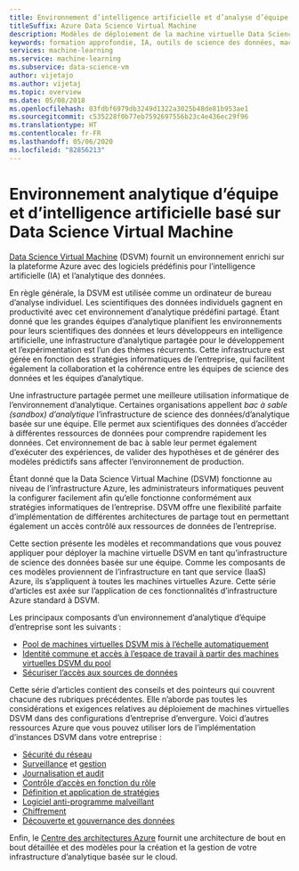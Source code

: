 ```yaml
---
title: Environnement d’intelligence artificielle et d’analyse d’équipe
titleSuffix: Azure Data Science Virtual Machine
description: Modèles de déploiement de la machine virtuelle Data Science dans un environnement en équipes d’entreprise.
keywords: formation approfondie, IA, outils de science des données, machine virtuelle de science des données, analyse géospatiale, processus de science des données en équipe
services: machine-learning
ms.service: machine-learning
ms.subservice: data-science-vm
author: vijetajo
ms.author: vijetaj
ms.topic: overview
ms.date: 05/08/2018
ms.openlocfilehash: 03fdbf6979db3249d1322a3025b48de81b953ae1
ms.sourcegitcommit: c535228f0b77eb7592697556b23c4e436ec29f96
ms.translationtype: HT
ms.contentlocale: fr-FR
ms.lasthandoff: 05/06/2020
ms.locfileid: "82856213"
---
```

# <a name="data-science-virtual-machine-based-team-analytics-and-ai-environment"></a>Environnement analytique d’équipe et d’intelligence artificielle basé sur Data Science Virtual Machine 
[Data Science Virtual Machine](overview.md) (DSVM) fournit un environnement enrichi sur la plateforme Azure avec des logiciels prédéfinis pour l’intelligence artificielle (IA) et l’analytique des données.

En règle générale, la DSVM est utilisée comme un ordinateur de bureau d’analyse individuel. Les scientifiques des données individuels gagnent en productivité avec cet environnement d’analytique prédéfini partagé. Étant donné que les grandes équipes d’analytique planifient les environnements pour leurs scientifiques des données et leurs développeurs en intelligence artificielle, une infrastructure d’analytique partagée pour le développement et l’expérimentation est l’un des thèmes récurrents. Cette infrastructure est gérée en fonction des stratégies informatiques de l’entreprise, qui facilitent également la collaboration et la cohérence entre les équipes de science des données et les équipes d’analytique.

Une infrastructure partagée permet une meilleure utilisation informatique de l’environnement d’analytique. Certaines organisations appellent *bac à sable (sandbox) d’analytique* l’infrastructure de science des données/d’analytique basée sur une équipe. Elle permet aux scientifiques des données d’accéder à différentes ressources de données pour comprendre rapidement les données. Cet environnement de bac à sable leur permet également d’exécuter des expériences, de valider des hypothèses et de générer des modèles prédictifs sans affecter l’environnement de production.

Étant donné que la Data Science Virtual Machine (DSVM) fonctionne au niveau de l’infrastructure Azure, les administrateurs informatiques peuvent la configurer facilement afin qu’elle fonctionne conformément aux stratégies informatiques de l’entreprise. DSVM offre une flexibilité parfaite d’implémentation de différentes architectures de partage tout en permettant également un accès contrôlé aux ressources de données de l’entreprise.

Cette section présente les modèles et recommandations que vous pouvez appliquer pour déployer la machine virtuelle DSVM en tant qu’infrastructure de science des données basée sur une équipe. Comme les composants de ces modèles proviennent de l’infrastructure en tant que service (IaaS) Azure, ils s’appliquent à toutes les machines virtuelles Azure. Cette série d’articles est axée sur l’application de ces fonctionnalités d’infrastructure Azure standard à DSVM.

Les principaux composants d’un environnement d’analytique d’équipe d’entreprise sont les suivants :

* [Pool de machines virtuelles DSVM mis à l’échelle automatiquement](dsvm-pools.md)
* [Identité commune et accès à l’espace de travail à partir des machines virtuelles DSVM du pool](dsvm-common-identity.md)
* [Sécuriser l’accès aux sources de données](dsvm-secure-access-keys.md)


Cette série d’articles contient des conseils et des pointeurs qui couvrent chacune des rubriques précédentes. Elle n’aborde pas toutes les considérations et exigences relatives au déploiement de machines virtuelles DSVM dans des configurations d’entreprise d’envergure. Voici d’autres ressources Azure que vous pouvez utiliser lors de l’implémentation d’instances DSVM dans votre entreprise :

* [Sécurité du réseau](https://docs.microsoft.com/azure/security/fundamentals/network-security)
* [Surveillance](https://docs.microsoft.com/azure/virtual-machines/windows/monitor) et [gestion](https://docs.microsoft.com/azure/virtual-machines/windows/maintenance-and-updates)
* [Journalisation et audit](https://docs.microsoft.com/azure/security/fundamentals/log-audit)
* [Contrôle d’accès en fonction du rôle](https://docs.microsoft.com/azure/role-based-access-control/overview)
* [Définition et application de stratégies](../../governance/policy/overview.md)
* [Logiciel anti-programme malveillant](https://docs.microsoft.com/azure/security/fundamentals/antimalware)
* [Chiffrement](https://docs.microsoft.com/azure/virtual-machines/windows/disk-encryption-overview)
* [Découverte et gouvernance des données](https://docs.microsoft.com/azure/data-catalog/)

Enfin, le [Centre des architectures Azure](https://docs.microsoft.com/azure/architecture/) fournit une architecture de bout en bout détaillée et des modèles pour la création et la gestion de votre infrastructure d’analytique basée sur le cloud.